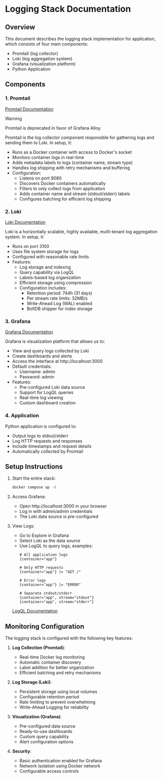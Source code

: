 # Logging Stack Documentation

## Overview

This document describes the logging stack implementation for application, which consists of four main components:

- Promtail (log collector)
- Loki (log aggregation system)
- Grafana (visualization platform)
- Python Application

## Components

### 1. Promtail
[Promtail Documentation](https://grafana.com/docs/loki/latest/clients/promtail/)

> [!WARNING]
> Promtail is deprecated in favor of Grafana Alloy.

Promtail is the log collector component responsible for gathering logs and sending them to Loki. In setup, it:

- Runs as a Docker container with access to Docker's socket
- Monitors container logs in real-time
- Adds metadata labels to logs (container name, stream type)
- Handles log shipping with retry mechanisms and buffering
- Configuration:
  - Listens on port 9080
  - Discovers Docker containers automatically
  - Filters to only collect logs from application
  - Adds container name and stream (stdout/stderr) labels
  - Configures batching for efficient log shipping



### 2. Loki
[Loki Documentation](https://grafana.com/docs/loki/latest/)


Loki is a horizontally scalable, highly available, multi-tenant log aggregation system. In setup, it:

- Runs on port 3100
- Uses file system storage for logs
- Configured with reasonable rate limits
- Features:
    - Log storage and indexing
    - Query capability via LogQL
    - Labels-based log organization
    - Efficient storage using compression
    - Configuration includes:
      - Retention period: 744h (31 days)
      - Per stream rate limits: 32MB/s
      - Write-Ahead Log (WAL) enabled
      - BoltDB shipper for index storage

### 3. Grafana
[Grafana Documentation](https://grafana.com/docs/)

Grafana is visualization platform that allows us to:

- View and query logs collected by Loki
- Create dashboards and alerts
- Access the interface at http://localhost:3000
- Default credentials:
    - Username: admin
    - Password: admin
- Features:
    - Pre-configured Loki data source
    - Support for LogQL queries
    - Real-time log viewing
    - Custom dashboard creation

### 4. Application

Python application is configured to:

- Output logs to stdout/stderr
- Log HTTP requests and responses
- Include timestamps and request details
- Automatically collected by Promtail

## Setup Instructions

1. Start the entire stack:
    
    ```bash
    docker compose up -d
    ```

2. Access Grafana:

   - Open http://localhost:3000 in your browser
   - Log in with admin/admin credentials
   - The Loki data source is pre-configured

3. View Logs:
    
   - Go to Explore in Grafana
   - Select Loki as the data source
   - Use LogQL to query logs, examples:
     ```
     # All application logs
     {container="app"}
  
     # Only HTTP requests
     {container="app"} |= "GET /"
  
     # Error logs
     {container="app"} |= "ERROR"
  
     # Separate stdout/stderr
     {container="app", stream="stdout"}
     {container="app", stream="stderr"}
     ```
    [LogQL Documentation](https://grafana.com/docs/loki/latest/logql/)
    

## Monitoring Configuration

The logging stack is configured with the following key features:

1. **Log Collection (Promtail)**:
    - Real-time Docker log monitoring
    - Automatic container discovery
    - Label addition for better organization
    - Efficient batching and retry mechanisms

2. **Log Storage (Loki)**:
    - Persistent storage using local volumes
    - Configurable retention period
    - Rate limiting to prevent overwhelming
    - Write-Ahead Logging for reliability

3. **Visualization (Grafana)**:
    - Pre-configured data source
    - Ready-to-use dashboards
    - Custom query capability
    - Alert configuration options

4. **Security**:
    - Basic authentication enabled for Grafana
    - Network isolation using Docker network
    - Configurable access controls
